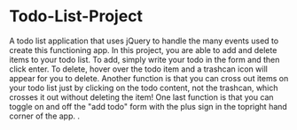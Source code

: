 # Todo-List-Project
A todo list application that uses jQuery to handle the many events used to create this functioning app.
In this project, you are able to add and delete items to your todo list. To add, simply write your todo in the form and then click enter. To delete, hover over the todo item and a trashcan icon will appear for you to delete. Another function is that you can cross out items on your todo list just by clicking on the todo content, not the trashcan, which crosses it out without deleting the item! One last function is that you can toggle on and off the "add todo" form with the plus sign in the topright hand corner of the app.
.
